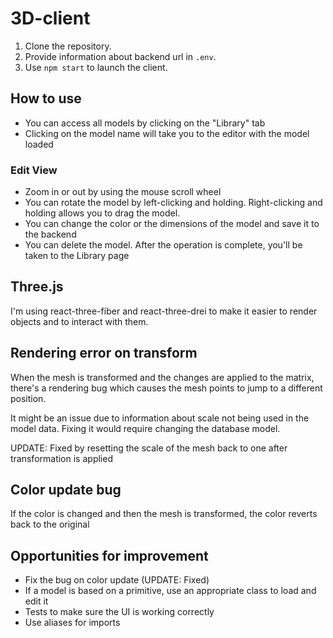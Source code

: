 # 3D-client

1. Clone the repository. 
2. Provide information about backend url in `.env`.
3. Use `npm start` to launch the client.

## How to use

- You can access all models by clicking on the "Library" tab
- Clicking on the model name will take you to the editor with the model loaded

### Edit View
- Zoom in or out by using the mouse scroll wheel
- You can rotate the model by left-clicking and holding. Right-clicking and holding allows you to drag the model.
- You can change the color or the dimensions of the model and save it to the backend
- You can delete the model. After the operation is complete, you'll be taken to the Library page

## Three.js
I'm using react-three-fiber and react-three-drei to make it easier to render objects and to interact with them.

## Rendering error on transform
When the mesh is transformed and the changes are applied to the matrix, there's a rendering bug which causes the mesh points to jump to a different position.

It might be an issue due to information about scale not being used in the model data. Fixing it would require changing the database model.

UPDATE: Fixed by resetting the scale of the mesh back to one after transformation is applied

## Color update bug
If the color is changed and then the mesh is transformed, the color reverts back to the original

## Opportunities for improvement
- Fix the bug on color update (UPDATE: Fixed)
- If a model is based on a primitive, use an appropriate class to load and edit it
- Tests to make sure the UI is working correctly
- Use aliases for imports